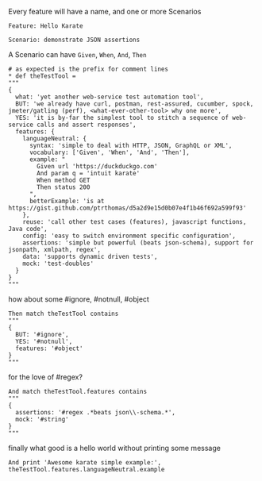 Every feature will have a name, and one or more Scenarios
```
Feature: Hello Karate

Scenario: demonstrate JSON assertions
```
A Scenario can have `Given`, `When`, `And`, `Then` 
``` 
# as expected is the prefix for comment lines
* def theTestTool = 
"""
{
  what: 'yet another web-service test automation tool',
  BUT: 'we already have curl, postman, rest-assured, cucumber, spock, jmeter/gatling (perf), <what-ever-other-tool> why one more',
  YES: 'it is by-far the simplest tool to stitch a sequence of web-service calls and assert responses',
  features: {
    languageNeutral: {
      syntax: 'simple to deal with HTTP, JSON, GraphQL or XML',
      vocabulary: ['Given', 'When', 'And', 'Then'],
      example: "
        Given url 'https://duckduckgo.com'
        And param q = 'intuit karate'
        When method GET
        Then status 200
      ",
      betterExample: 'is at https://gist.github.com/ptrthomas/d5a2d9e15d0b07e4f1b46f692a599f93'
    },
    reuse: 'call other test cases (features), javascript functions, Java code',
    config: 'easy to switch environment specific configuration',
    assertions: 'simple but powerful (beats json-schema), support for jsonpath, xmlpath, regex',
    data: 'supports dynamic driven tests',
    mock: 'test-doubles'
  }
}
"""
```
how about some #ignore, #notnull, #object
```
Then match theTestTool contains 
"""
{
  BUT: '#ignore',
  YES: '#notnull',
  features: '#object'
}
"""
```
for the love of #regex?
```
And match theTestTool.features contains 
"""
{
  assertions: '#regex .*beats json\\-schema.*',
  mock: '#string'
} 
"""
```
finally what good is a hello world without printing some message
```
And print 'Awesome karate simple example:', theTestTool.features.languageNeutral.example
```